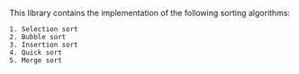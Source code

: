 This library contains the implementation of the following sorting algorithms:

    1. Selection sort
    2. Bubble sort
    3. Insertion sort
    4. Quick sort
    5. Merge sort